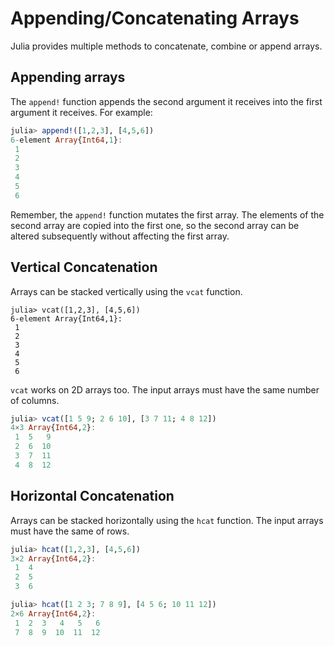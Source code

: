 # Appending/Concatenating Arrays

Julia provides multiple methods to concatenate, combine or append arrays.

## Appending arrays

The `append!` function appends the second argument it receives into the first argument it receives. For example:

```julia
julia> append!([1,2,3], [4,5,6])
6-element Array{Int64,1}:
 1
 2
 3
 4
 5
 6
```

Remember, the `append!` function mutates the first array. The elements of the second array are copied into the first one, so the second array can be altered subsequently without affecting the first array.


## Vertical Concatenation

Arrays can be stacked vertically using the `vcat` function.

```
julia> vcat([1,2,3], [4,5,6])
6-element Array{Int64,1}:
 1
 2
 3
 4
 5
 6
```

`vcat` works on 2D arrays too. The input arrays must have the same number of columns.

```julia
julia> vcat([1 5 9; 2 6 10], [3 7 11; 4 8 12])
4×3 Array{Int64,2}:
 1  5   9
 2  6  10
 3  7  11
 4  8  12
```

## Horizontal Concatenation
Arrays can be stacked horizontally using the `hcat` function. The input arrays must have the same of rows.

```julia
julia> hcat([1,2,3], [4,5,6])
3×2 Array{Int64,2}:
 1  4
 2  5
 3  6

julia> hcat([1 2 3; 7 8 9], [4 5 6; 10 11 12])
2×6 Array{Int64,2}:
 1  2  3   4   5   6
 7  8  9  10  11  12
```
